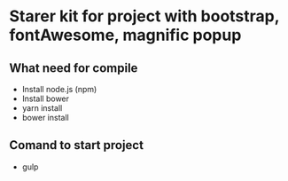# Starer kit for project with bootstrap, fontAwesome, magnific popup #

## What need for compile ##
* Install node.js (npm)
* Install bower
* yarn install
* bower install

## Comand to start project ##
* gulp
